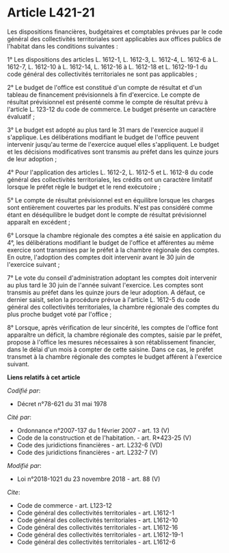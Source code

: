 # Article L421-21

Les dispositions financières, budgétaires et comptables prévues par le code général des collectivités territoriales sont
applicables aux offices publics de l'habitat dans les conditions suivantes :

1° Les dispositions des articles L. 1612-1, L. 1612-3, L. 1612-4, L. 1612-6 à L. 1612-7, L. 1612-10 à L. 1612-14, L. 1612-16
à L. 1612-18 et L. 1612-19-1 du code général des collectivités territoriales ne sont pas applicables ;

2° Le budget de l'office est constitué d'un compte de résultat et d'un tableau de financement prévisionnels à fin d'exercice.
Le compte de résultat prévisionnel est présenté comme le compte de résultat prévu à l'article L. 123-12 du code de commerce.
Le budget présente un caractère évaluatif ;

3° Le budget est adopté au plus tard le 31 mars de l'exercice auquel il s'applique. Les délibérations modifiant le budget de
l'office peuvent intervenir jusqu'au terme de l'exercice auquel elles s'appliquent. Le budget et les décisions modificatives
sont transmis au préfet dans les quinze jours de leur adoption ;

4° Pour l'application des articles L. 1612-2, L. 1612-5 et L. 1612-8 du code général des collectivités territoriales, les
crédits ont un caractère limitatif lorsque le préfet règle le budget et le rend exécutoire ;

5° Le compte de résultat prévisionnel est en équilibre lorsque les charges sont entièrement couvertes par les produits. N'est
pas considéré comme étant en déséquilibre le budget dont le compte de résultat prévisionnel apparaît en excédent ;

6° Lorsque la chambre régionale des comptes a été saisie en application du 4°, les délibérations modifiant le budget de
l'office et afférentes au même exercice sont transmises par le préfet à la chambre régionale des comptes. En outre,
l'adoption des comptes doit intervenir avant le 30 juin de l'exercice suivant ;

7° Le vote du conseil d'administration adoptant les comptes doit intervenir au plus tard le 30 juin de l'année suivant
l'exercice. Les comptes sont transmis au préfet dans les quinze jours de leur adoption. A défaut, ce dernier saisit, selon la
procédure prévue à l'article L. 1612-5 du code général des collectivités territoriales, la chambre régionale des comptes du
plus proche budget voté par l'office ;

8° Lorsque, après vérification de leur sincérité, les comptes de l'office font apparaître un déficit, la chambre régionale
des comptes, saisie par le préfet, propose à l'office les mesures nécessaires à son rétablissement financier, dans le délai
d'un mois à compter de cette saisine. Dans ce cas, le préfet transmet à la chambre régionale des comptes le budget afférent à
l'exercice suivant.

**Liens relatifs à cet article**

_Codifié par_:

  - Décret n°78-621 du 31 mai 1978

_Cité par_:

  - Ordonnance n°2007-137 du 1 février 2007 - art. 13 (V)
  - Code de la construction et de l'habitation. - art. R*423-25 (V)
  - Code des juridictions financières - art. L232-6 (VD)
  - Code des juridictions financières - art. L232-7 (V)

_Modifié par_:

  - Loi n°2018-1021 du 23 novembre 2018 - art. 88 (V)

_Cite_:

  - Code de commerce - art. L123-12
  - Code général des collectivités territoriales - art. L1612-1
  - Code général des collectivités territoriales - art. L1612-10
  - Code général des collectivités territoriales - art. L1612-16
  - Code général des collectivités territoriales - art. L1612-19-1
  - Code général des collectivités territoriales - art. L1612-6

